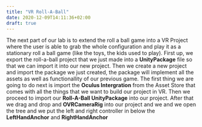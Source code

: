 ```yaml
---
title: "VR Roll-A-Ball"
date: 2020-12-09T14:11:36+02:00
draft: true
---
```


The next part of our lab is to extend the roll a ball game into a VR Project where the user is able to grab the whole configuration and play it as a stationary roll a ball game (like the toys, the kids used to play).
First up, we export the roll-a-ball project that we just made into a **UnityPackage** file so that we can import it into our new project.
Then we create a new project and import the package we just created, the package will implement all the assets as well as functionallity of our previous game.
The first thing we are going to do next is import the **Oculus Intergration** from the Asset Store that comes with all the things that we want to build our project in VR. Then we proceed to import our **Roll-A-Ball UnityPackage** into our project.
After that we drag and drop and **OVRCameraRig** into our project and we and we open the tree and we put the left and right controller in below the **LeftHandAnchor** and **RightHandAnchor**
 